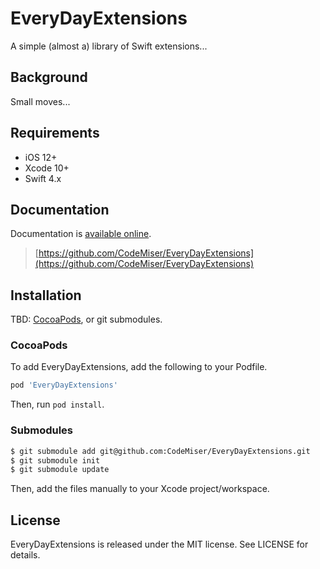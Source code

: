 
# EveryDayExtensions

A simple (almost a) library of Swift extensions...

## Background

Small moves...

## Requirements

- iOS 12+
- Xcode 10+
- Swift 4.x

## Documentation

Documentation is  [available online](https://github.com/CodeMiser/EveryDayExtensions).

> [https://github.com/CodeMiser/EveryDayExtensions](https://github.com/CodeMiser/EveryDayExtensions)

## Installation

TBD: [CocoaPods](https://github.com/cocoapods/cocoapods), or git submodules.

### CocoaPods

To add EveryDayExtensions, add the following to your Podfile.

```ruby
pod 'EveryDayExtensions'
```

Then, run `pod install`.

### Submodules

```bash
$ git submodule add git@github.com:CodeMiser/EveryDayExtensions.git
$ git submodule init
$ git submodule update
```

Then, add the files manually to your Xcode project/workspace.

## License

EveryDayExtensions is released under the MIT license. See LICENSE for details.
